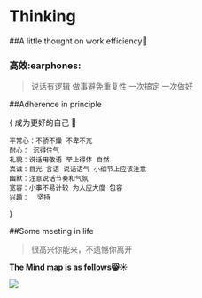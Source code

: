# Thinking

##A little thought on work efficiency:post_office:

### **高效**:earphones:

>说话有逻辑 做事避免重复性 一次搞定 一次做好

##Adherence in principle

{   成为更好的自己 ​:jack_o_lantern:​
```
平常心：不骄不燥 不卑不亢
耐心： 沉得住气 
礼貌：说话用敬语 举止得体 自然
真诚：目光 言语 说话语气 小细节上应该注意
幽默：注意说话节奏和气氛
宽容：小事不易计较 为人应大度 包容
兴趣：  坚持 
```
}

##Some meeting in life

>很高兴你能来，不遗憾你离开

**The Mind map is as follows:smile_cat::sunny:**

![](http://oy3mfxixl.bkt.clouddn.com/201801031707_266.png)

